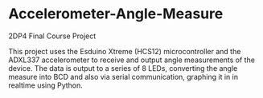 # Accelerometer-Angle-Measure
2DP4 Final Course Project

This project uses the Esduino Xtreme (HCS12) microcontroller and the ADXL337 accelerometer to receive and output angle measurements of the device. The data is output to a series of 8 LEDs, converting the angle measure into BCD and also via serial communication, graphing it in in realtime using Python.
